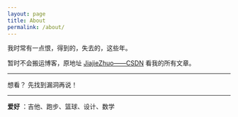 ```yaml
---
layout: page
title: About
permalink: /about/
---
```


我时常有一点恨，得到的，失去的，这些年。

暂时不会搬运博客，原地址 [JiajieZhuo——CSDN](http://blog.csdn.net/jiajiezhuo) 看我的所有文章。

---

想看？
先找到漏洞再说！

---

**爱好** ：吉他、跑步、篮球、设计、数学